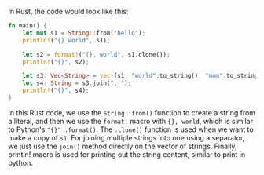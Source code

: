  In Rust, the code would look like this:

```rust
fn main() {
    let mut s1 = String::from("hello");
    println!("{} world", s1);

    let s2 = format!("{}, world", s1.clone());
    println!("{}", s2);

    let s3: Vec<String> = vec![s1, "world".to_string(), "mom".to_string()];
    let s4: String = s3.join(", ");
    println!("{}", s4);
}
```
In this Rust code, we use the `String::from()` function to create a string from a literal, and then we use the `format!` macro with `{}, world`, which is similar to Python's `"{}" .format()`. The `.clone()` function is used when we want to make a copy of `s1`. For joining multiple strings into one using a separator, we just use the `join()` method directly on the vector of strings. Finally, println! macro is used for printing out the string content, similar to print in python.

